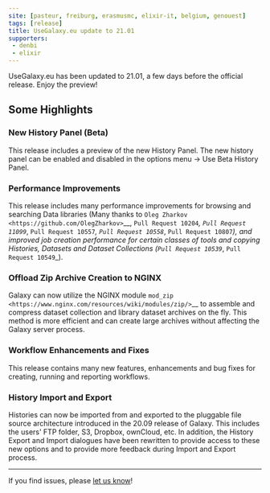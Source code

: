 ```yaml
---
site: [pasteur, freiburg, erasmusmc, elixir-it, belgium, genouest]
tags: [release]
title: UseGalaxy.eu update to 21.01
supporters:
 - denbi
 - elixir
---
```


UseGalaxy.eu has been updated to 21.01, a few days before the official release. Enjoy the preview!


## Some Highlights

### New History Panel (Beta)
  This release includes a preview of the new History Panel. The new history panel can be enabled and disabled in the options menu -> Use Beta History Panel.

### Performance Improvements
  This release includes many performance improvements for browsing and searching Data libraries (Many thanks to `Oleg Zharkov <https://github.com/OlegZharkov>`__, `Pull Request 10204`_, `Pull Request 11099`_, `Pull Request 10557`_, `Pull Request 10558`_, `Pull Request 10807`_),
  and improved job creation performance for certain classes of tools and copying Histories, Datasets and Dataset Collections (`Pull Request 10539`_, `Pull Request 10549`_).

### Offload Zip Archive Creation to NGINX
  Galaxy can now utilize the NGINX module `mod_zip <https://www.nginx.com/resources/wiki/modules/zip/>`__ to assemble and compress dataset collection and library dataset archives on the fly.
  This method is more efficient and can create large archives without affecting the Galaxy server process. 

### Workflow Enhancements and Fixes
  This release contains many new features, enhancements and bug fixes for creating, running and reporting workflows.
  
### History Import and Export
  Histories can now be imported from and exported to the pluggable file source architecture introduced in the 20.09 release of Galaxy.
  This includes the users' FTP folder, S3, Dropbox, ownCloud, etc. In addition, the History Export and Import dialogues have been rewritten
  to provide access to these new options and to provide more feedback during Import and Export process.


---

If you find issues, please [let us know](mailto:contact@usegalaxy.eu)!
